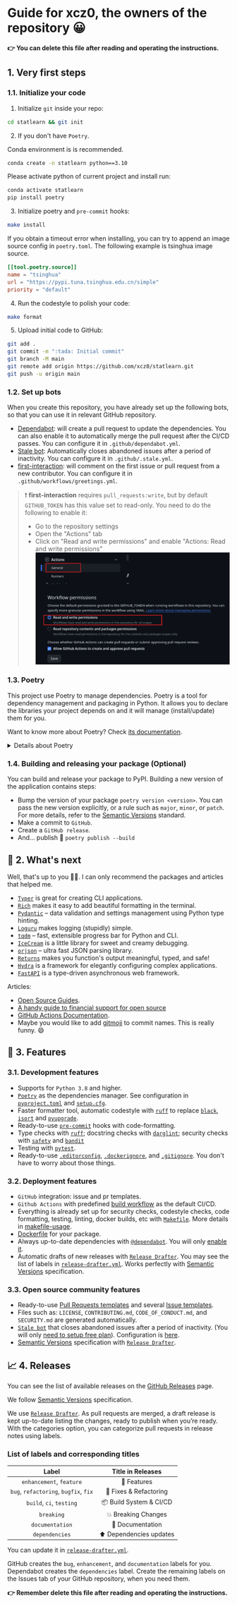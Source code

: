 # Guide for xcz0, the owners of the repository 😀

**👉 You can delete this file after reading and operating the instructions.**

## 1. Very first steps

### 1.1. Initialize your code

1. Initialize `git` inside your repo:

```bash
cd statlearn && git init
```

2. If you don't have `Poetry`. 

Conda environment is is recommended.

```bash
conda create -n statlearn python==3.10
```

Please activate python of current project and install run:

```bash
conda activate statlearn
pip install poetry
```

3. Initialize poetry and `pre-commit` hooks:

```bash
make install
```

If you obtain a timeout error when installing, you can try to append an image source config in `poetry.toml`. The following example is tsinghua image source.

```toml
[[tool.poetry.source]]
name = "tsinghua"
url = "https://pypi.tuna.tsinghua.edu.cn/simple"
priority = "default"
```

4. Run the codestyle to polish your code:

```bash
make format
```

5. Upload initial code to GitHub:

```bash
git add .
git commit -m ":tada: Initial commit"
git branch -M main
git remote add origin https://github.com/xcz0/statlearn.git
git push -u origin main
```

### 1.2. Set up bots

When you create this repository, you have already set up the following bots, so that you can use it in relevant GitHub repository.

- [Dependabot](https://docs.github.com/en/github/administering-a-repository/enabling-and-disabling-version-updates#enabling-github-dependabot-version-updates): will create a pull request to update the dependencies. You can also enable it to automatically merge the pull request after the CI/CD passes. You can configure it in `.github/dependabot.yml`.
- [Stale bot](https://github.com/apps/stale): Automatically closes abandoned issues after a period of inactivity. You can configure it in `.github/.stale.yml`.
- [first-interaction](./.github/workflows/greetings.yml): will comment on the first issue or pull request from a new contributor. You can configure it in `.github/workflows/greetings.yml`.

> ❗ **first-interaction** requires `pull_requests:write`, but by default `GITHUB_TOKEN` has this value set to read-only. You need to do the following to enable it:
> - Go to the repository settings
> - Open the "Actions" tab
> - Click on "Read and write permissions" and enable "Actions: Read and write permissions"
> ![img.png](assets/images/img_1.png)


### 1.3. Poetry

This project use Poetry to manage dependencies. Poetry is a tool for dependency management and packaging in Python. It allows you to declare the libraries your project depends on and it will manage (install/update) them for you. 

Want to know more about Poetry? Check [its documentation](https://python-poetry.org/docs/).

<details>
<summary>Details about Poetry</summary>
<p>

Poetry's [commands](https://python-poetry.org/docs/cli/#commands) are very intuitive and easy to learn, like:

- `poetry add numpy@latest` add a new dependency.
- `poetry run pytest` run tests.
- `poetry publish --build` publish your package.

etc
</p>
</details>

### 1.4. Building and releasing your package (Optional)

You can build and release your package to PyPI. Building a new version of the application contains steps:

- Bump the version of your package `poetry version <version>`. You can pass the new version explicitly, or a rule such as `major`, `minor`, or `patch`. For more details, refer to the [Semantic Versions](https://semver.org/) standard.
- Make a commit to `GitHub`.
- Create a `GitHub release`.
- And... publish 🙂 `poetry publish --build`

## 🎯 2. What's next

Well, that's up to you 💪🏻. I can only recommend the packages and articles that helped me.

- [`Typer`](https://github.com/tiangolo/typer) is great for creating CLI applications.
- [`Rich`](https://github.com/willmcgugan/rich) makes it easy to add beautiful formatting in the terminal.
- [`Pydantic`](https://github.com/samuelcolvin/pydantic/) – data validation and settings management using Python type hinting.
- [`Loguru`](https://github.com/Delgan/loguru) makes logging (stupidly) simple.
- [`tqdm`](https://github.com/tqdm/tqdm) – fast, extensible progress bar for Python and CLI.
- [`IceCream`](https://github.com/gruns/icecream) is a little library for sweet and creamy debugging.
- [`orjson`](https://github.com/ijl/orjson) – ultra fast JSON parsing library.
- [`Returns`](https://github.com/dry-python/returns) makes you function's output meaningful, typed, and safe!
- [`Hydra`](https://github.com/facebookresearch/hydra) is a framework for elegantly configuring complex applications.
- [`FastAPI`](https://github.com/tiangolo/fastapi) is a type-driven asynchronous web framework.

Articles:

- [Open Source Guides](https://opensource.guide/).
- [A handy guide to financial support for open source](https://github.com/nayafia/lemonade-stand)
- [GitHub Actions Documentation](https://help.github.com/en/actions).
- Maybe you would like to add [gitmoji](https://gitmoji.carloscuesta.me/) to commit names. This is really funny. 😄

## 🚀 3. Features

### 3.1. Development features

- Supports for `Python 3.8` and higher.
- [`Poetry`](https://python-poetry.org/) as the dependencies manager. See configuration in [`pyproject.toml`](https://github.com/xcz0/statlearn/blob/main/pyproject.toml) and [`setup.cfg`](https://github.com/xcz0/statlearn/blob/main/setup.cfg).
- Faster formatter tool, automatic codestyle with [`ruff`](https://github.com/astral-sh/ruff) to replace [`black`](https://github.com/psf/black), [`isort`](https://github.com/timothycrosley/isort) and [`pyupgrade`](https://github.com/asottile/pyupgrade).
- Ready-to-use [`pre-commit`](https://pre-commit.com/) hooks with code-formatting.
- Type checks with  [`ruff`](https://github.com/astral-sh/ruff); docstring checks with [`darglint`](https://github.com/terrencepreilly/darglint); security checks with [`safety`](https://github.com/pyupio/safety) and [`bandit`](https://github.com/PyCQA/bandit)
- Testing with [`pytest`](https://docs.pytest.org/en/latest/).
- Ready-to-use [`.editorconfig`](https://github.com/xcz0/statlearn/blob/main/.editorconfig), [`.dockerignore`](https://github.com/xcz0/statlearn/blob/main/.dockerignore), and [`.gitignore`](https://github.com/xcz0/statlearn/blob/main/.gitignore). You don't have to worry about those things.

### 3.2. Deployment features

- `GitHub` integration: issue and pr templates.
- `Github Actions` with predefined [build workflow](https://github.com/xcz0/statlearn/blob/main/.github/workflows/build.yml) as the default CI/CD.
- Everything is already set up for security checks, codestyle checks, code formatting, testing, linting, docker builds, etc with [`Makefile`](https://github.com/xcz0/statlearn/blob/main/Makefile#L89). More details in [makefile-usage](#makefile-usage).
- [Dockerfile](https://github.com/xcz0/statlearn/blob/main/docker/Dockerfile) for your package.
- Always up-to-date dependencies with [`@dependabot`](https://dependabot.com/). You will only [enable it](https://docs.github.com/en/github/administering-a-repository/enabling-and-disabling-version-updates#enabling-github-dependabot-version-updates).
- Automatic drafts of new releases with [`Release Drafter`](https://github.com/marketplace/actions/release-drafter). You may see the list of labels in [`release-drafter.yml`](https://github.com/xcz0/statlearn/blob/main/.github/release-drafter.yml). Works perfectly with [Semantic Versions](https://semver.org/) specification.

### 3.3. Open source community features

- Ready-to-use [Pull Requests templates](https://github.com/xcz0/statlearn/blob/main/.github/PULL_REQUEST_TEMPLATE.md) and several [Issue templates](https://github.com/xcz0/statlearn/tree/main/.github/ISSUE_TEMPLATE).
- Files such as: `LICENSE`, `CONTRIBUTING.md`, `CODE_OF_CONDUCT.md`, and `SECURITY.md` are generated automatically.
- [`Stale bot`](https://github.com/apps/stale) that closes abandoned issues after a period of inactivity. (You will only [need to setup free plan](https://github.com/marketplace/stale)). Configuration is [here](https://github.com/xcz0/statlearn/blob/main/.github/.stale.yml).
- [Semantic Versions](https://semver.org/) specification with [`Release Drafter`](https://github.com/marketplace/actions/release-drafter).


## 📈 4. Releases

You can see the list of available releases on the [GitHub Releases](https://github.com/xcz0/statlearn/releases) page.

We follow [Semantic Versions](https://semver.org/) specification.

We use [`Release Drafter`](https://github.com/marketplace/actions/release-drafter). As pull requests are merged, a draft release is kept up-to-date listing the changes, ready to publish when you’re ready. With the categories option, you can categorize pull requests in release notes using labels.

### List of labels and corresponding titles

|               **Label**               |  **Title in Releases**  |
| :-----------------------------------: | :---------------------: |
|       `enhancement`, `feature`        |       🚀 Features       |
| `bug`, `refactoring`, `bugfix`, `fix` | 🔧 Fixes & Refactoring  |
|       `build`, `ci`, `testing`        | 📦 Build System & CI/CD |
|              `breaking`               |   💥 Breaking Changes   |
|            `documentation`            |    📝 Documentation     |
|            `dependencies`             | ⬆️ Dependencies updates |

You can update it in [`release-drafter.yml`](https://github.com/xcz0/statlearn/blob/main/.github/release-drafter.yml).

GitHub creates the `bug`, `enhancement`, and `documentation` labels for you. Dependabot creates the `dependencies` label. Create the remaining labels on the Issues tab of your GitHub repository, when you need them.


**👉 Remember delete this file after reading and operating the instructions.**
